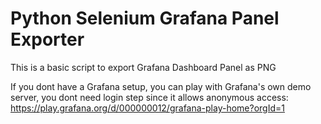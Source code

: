# Python Selenium Grafana Panel Exporter

This is a basic script to export Grafana Dashboard Panel as PNG

If you dont have a Grafana setup, you can play with Grafana's own demo server, you dont need login step since it allows anonymous access:
https://play.grafana.org/d/000000012/grafana-play-home?orgId=1

